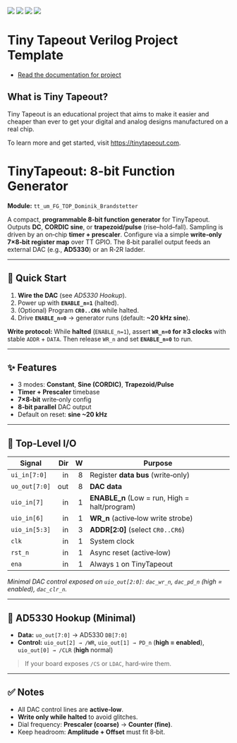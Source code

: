 ![](../../workflows/gds/badge.svg) ![](../../workflows/docs/badge.svg) ![](../../workflows/test/badge.svg) ![](../../workflows/fpga/badge.svg)

# Tiny Tapeout Verilog Project Template

- [Read the documentation for project](docs/info.md)

## What is Tiny Tapeout?

Tiny Tapeout is an educational project that aims to make it easier and cheaper than ever to get your digital and analog designs manufactured on a real chip.

To learn more and get started, visit https://tinytapeout.com.

# TinyTapeout: 8-bit Function Generator
**Module:** `tt_um_FG_TOP_Dominik_Brandstetter`

A compact, **programmable 8‑bit function generator** for TinyTapeout. Outputs **DC**, **CORDIC sine**, or **trapezoid/pulse** (rise–hold–fall). Sampling is driven by an on‑chip **timer + prescaler**. Configure via a simple **write‑only 7×8‑bit register map** over TT GPIO. The 8‑bit parallel output feeds an external DAC (e.g., **AD5330**) or an R‑2R ladder.

---

## 🚀 Quick Start
1. **Wire the DAC** (see *AD5330 Hookup*).
2. Power up with **`ENABLE_n=1`** (halted).
3. (Optional) Program **`CR0..CR6`** while halted.
4. Drive **`ENABLE_n=0`** → generator runs (default: **~20 kHz sine**).

**Write protocol:** While **halted** (`ENABLE_n=1`), assert **`WR_n=0` for ≥3 clocks** with stable `ADDR` + `DATA`. Then release `WR_n` and set **`ENABLE_n=0`** to run.

---

## ✨ Features
- 3 modes: **Constant**, **Sine (CORDIC)**, **Trapezoid/Pulse**
- **Timer + Prescaler** timebase
- **7×8‑bit** write‑only config
- **8‑bit parallel** DAC output
- Default on reset: **sine ~20 kHz**

---

## 🧰 Top‑Level I/O
| Signal | Dir | W | Purpose |
|---|---:|---:|---|
| `ui_in[7:0]` | in | 8 | Register **data bus** (write‑only) |
| `uo_out[7:0]` | out | 8 | **DAC data** |
| `uio_in[7]` | in | 1 | **ENABLE_n** (Low = run, High = halt/program) |
| `uio_in[6]` | in | 1 | **WR_n** (active‑low write strobe) |
| `uio_in[5:3]` | in | 3 | **ADDR[2:0]** (select `CR0..CR6`) |
| `clk` | in | 1 | System clock |
| `rst_n` | in | 1 | Async reset (active‑low) |
| `ena` | in | 1 | Always `1` on TinyTapeout |

_Minimal DAC control exposed on `uio_out[2:0]`: `dac_wr_n`, `dac_pd_n` (high = enabled), `dac_clr_n`._

---

## 🔌 AD5330 Hookup (Minimal)
- **Data:** `uo_out[7:0]` → AD5330 `DB[7:0]`
- **Control:** `uio_out[2] → /WR`, `uio_out[1] → PD_n` (**high = enabled**), `uio_out[0] → /CLR` (**high** normal)

> If your board exposes `/CS` or `LDAC`, hard‑wire them.

---

## ✅ Notes
- All DAC control lines are **active‑low**.
- **Write only while halted** to avoid glitches.
- Dial frequency: **Prescaler (coarse)** → **Counter (fine)**.
- Keep headroom: **Amplitude + Offset** must fit 8‑bit.

